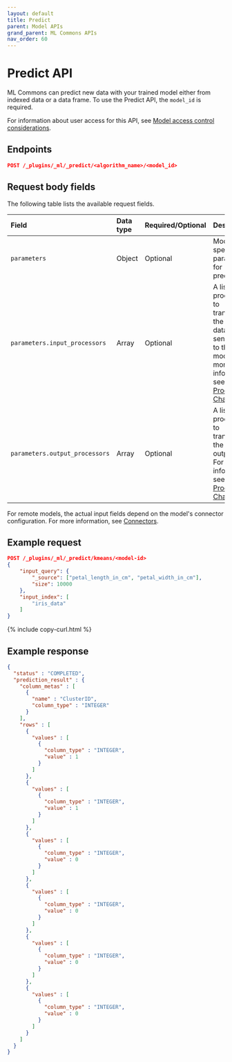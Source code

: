 ```yaml
---
layout: default
title: Predict
parent: Model APIs
grand_parent: ML Commons APIs
nav_order: 60
---
```


# Predict API

ML Commons can predict new data with your trained model either from indexed data or a data frame. To use the Predict API, the `model_id` is required.

For information about user access for this API, see [Model access control considerations]({{site.url}}{{site.baseurl}}/ml-commons-plugin/api/model-apis/index/#model-access-control-considerations).

## Endpoints

```json
POST /_plugins/_ml/_predict/<algorithm_name>/<model_id>
```

## Request body fields

The following table lists the available request fields.

Field | Data type | Required/Optional | Description
:---  | :--- | :--- | :---
`parameters` | Object | Optional | Model-specific parameters for prediction.
`parameters.input_processors` | Array | Optional | A list of processors to transform the input data before sending it to the model. For more information, see [Processor Chain]({{site.url}}{{site.baseurl}}/ml-commons-plugin/processor-chain/).
`parameters.output_processors` | Array | Optional | A list of processors to transform the model's output data. For more information, see [Processor Chain]({{site.url}}{{site.baseurl}}/ml-commons-plugin/processor-chain/).

For remote models, the actual input fields depend on the model's connector configuration. For more information, see [Connectors]({{site.url}}{{site.baseurl}}/ml-commons-plugin/remote-models/connectors/).

## Example request

```json
POST /_plugins/_ml/_predict/kmeans/<model-id>
{
    "input_query": {
        "_source": ["petal_length_in_cm", "petal_width_in_cm"],
        "size": 10000
    },
    "input_index": [
        "iris_data"
    ]
}
```
{% include copy-curl.html %}

## Example response

```json
{
  "status" : "COMPLETED",
  "prediction_result" : {
    "column_metas" : [
      {
        "name" : "ClusterID",
        "column_type" : "INTEGER"
      }
    ],
    "rows" : [
      {
        "values" : [
          {
            "column_type" : "INTEGER",
            "value" : 1
          }
        ]
      },
      {
        "values" : [
          {
            "column_type" : "INTEGER",
            "value" : 1
          }
        ]
      },
      {
        "values" : [
          {
            "column_type" : "INTEGER",
            "value" : 0
          }
        ]
      },
      {
        "values" : [
          {
            "column_type" : "INTEGER",
            "value" : 0
          }
        ]
      },
      {
        "values" : [
          {
            "column_type" : "INTEGER",
            "value" : 0
          }
        ]
      },
      {
        "values" : [
          {
            "column_type" : "INTEGER",
            "value" : 0
          }
        ]
      }
    ]
  }
}
```
